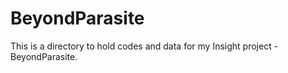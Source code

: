 # BeyondParasite
This is a directory to hold codes and data for my Insight project - BeyondParasite. 

